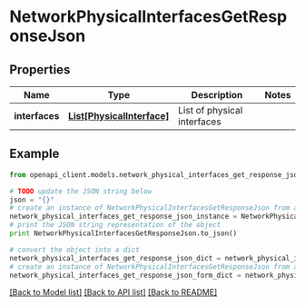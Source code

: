 # NetworkPhysicalInterfacesGetResponseJson


## Properties

Name | Type | Description | Notes
------------ | ------------- | ------------- | -------------
**interfaces** | [**List[PhysicalInterface]**](PhysicalInterface.md) | List of physical interfaces | 

## Example

```python
from openapi_client.models.network_physical_interfaces_get_response_json import NetworkPhysicalInterfacesGetResponseJson

# TODO update the JSON string below
json = "{}"
# create an instance of NetworkPhysicalInterfacesGetResponseJson from a JSON string
network_physical_interfaces_get_response_json_instance = NetworkPhysicalInterfacesGetResponseJson.from_json(json)
# print the JSON string representation of the object
print NetworkPhysicalInterfacesGetResponseJson.to_json()

# convert the object into a dict
network_physical_interfaces_get_response_json_dict = network_physical_interfaces_get_response_json_instance.to_dict()
# create an instance of NetworkPhysicalInterfacesGetResponseJson from a dict
network_physical_interfaces_get_response_json_form_dict = network_physical_interfaces_get_response_json.from_dict(network_physical_interfaces_get_response_json_dict)
```
[[Back to Model list]](../README.md#documentation-for-models) [[Back to API list]](../README.md#documentation-for-api-endpoints) [[Back to README]](../README.md)


